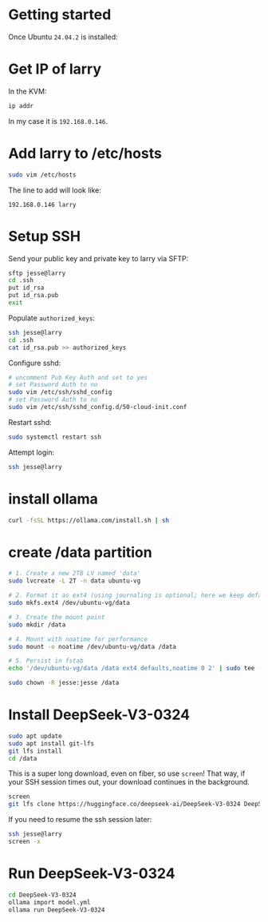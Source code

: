 # Getting started
Once Ubuntu `24.04.2` is installed:

# Get IP of larry
In the KVM:
```bash
ip addr
```

In my case it is `192.168.0.146`.

# Add larry to /etc/hosts
```bash
sudo vim /etc/hosts
```

The line to add will look like:
```
192.168.0.146 larry
```

# Setup SSH
Send your public key and private key to larry via SFTP:
```bash
sftp jesse@larry
cd .ssh
put id_rsa
put id_rsa.pub
exit
```

Populate `authorized_keys`:
```bash
ssh jesse@larry
cd .ssh
cat id_rsa.pub >> authorized_keys
```

Configure sshd:
```bash
# uncomment Pub Key Auth and set to yes
# set Password Auth to no
sudo vim /etc/ssh/sshd_config
# set Password Auth to no
sudo vim /etc/ssh/sshd_config.d/50-cloud-init.conf
```

Restart sshd:
```bash
sudo systemctl restart ssh
```

Attempt login:
```bash
ssh jesse@larry
```

# install ollama
```bash
curl -fsSL https://ollama.com/install.sh | sh
```

# create /data partition
```bash
# 1. Create a new 2TB LV named 'data'
sudo lvcreate -L 2T -n data ubuntu-vg

# 2. Format it as ext4 (using journaling is optional; here we keep defaults)
sudo mkfs.ext4 /dev/ubuntu-vg/data

# 3. Create the mount point
sudo mkdir /data

# 4. Mount with noatime for performance
sudo mount -o noatime /dev/ubuntu-vg/data /data

# 5. Persist in fstab
echo '/dev/ubuntu-vg/data /data ext4 defaults,noatime 0 2' | sudo tee -a /etc/fstab

sudo chown -R jesse:jesse /data
```

# Install DeepSeek-V3-0324
```bash
sudo apt update
sudo apt install git-lfs
git lfs install
cd /data
```

This is a super long download, even on fiber, so use `screen`! That way,
if your SSH session times out, your download continues in the background.
```bash
screen
git lfs clone https://huggingface.co/deepseek-ai/DeepSeek-V3-0324 DeepSeek-V3-0324
```

If you need to resume the ssh session later:
```bash
ssh jesse@larry
screen -x
```

# Run DeepSeek-V3-0324
```bash
cd DeepSeek-V3-0324
ollama import model.yml
ollama run DeepSeek-V3-0324
```
